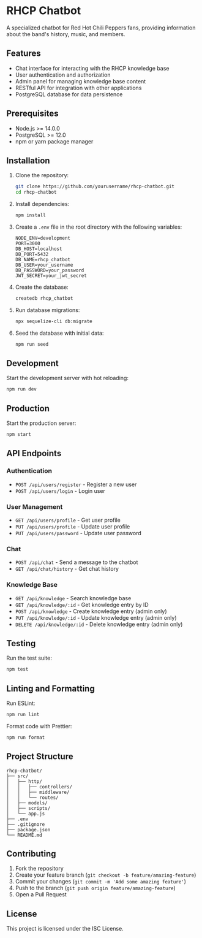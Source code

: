 # RHCP Chatbot

A specialized chatbot for Red Hot Chili Peppers fans, providing information about the band's history, music, and members.

## Features

- Chat interface for interacting with the RHCP knowledge base
- User authentication and authorization
- Admin panel for managing knowledge base content
- RESTful API for integration with other applications
- PostgreSQL database for data persistence

## Prerequisites

- Node.js >= 14.0.0
- PostgreSQL >= 12.0
- npm or yarn package manager

## Installation

1. Clone the repository:
   ```bash
   git clone https://github.com/yourusername/rhcp-chatbot.git
   cd rhcp-chatbot
   ```

2. Install dependencies:
   ```bash
   npm install
   ```

3. Create a `.env` file in the root directory with the following variables:
   ```
   NODE_ENV=development
   PORT=3000
   DB_HOST=localhost
   DB_PORT=5432
   DB_NAME=rhcp_chatbot
   DB_USER=your_username
   DB_PASSWORD=your_password
   JWT_SECRET=your_jwt_secret
   ```

4. Create the database:
   ```bash
   createdb rhcp_chatbot
   ```

5. Run database migrations:
   ```bash
   npx sequelize-cli db:migrate
   ```

6. Seed the database with initial data:
   ```bash
   npm run seed
   ```

## Development

Start the development server with hot reloading:
```bash
npm run dev
```

## Production

Start the production server:
```bash
npm start
```

## API Endpoints

### Authentication
- `POST /api/users/register` - Register a new user
- `POST /api/users/login` - Login user

### User Management
- `GET /api/users/profile` - Get user profile
- `PUT /api/users/profile` - Update user profile
- `PUT /api/users/password` - Update user password

### Chat
- `POST /api/chat` - Send a message to the chatbot
- `GET /api/chat/history` - Get chat history

### Knowledge Base
- `GET /api/knowledge` - Search knowledge base
- `GET /api/knowledge/:id` - Get knowledge entry by ID
- `POST /api/knowledge` - Create knowledge entry (admin only)
- `PUT /api/knowledge/:id` - Update knowledge entry (admin only)
- `DELETE /api/knowledge/:id` - Delete knowledge entry (admin only)

## Testing

Run the test suite:
```bash
npm test
```

## Linting and Formatting

Run ESLint:
```bash
npm run lint
```

Format code with Prettier:
```bash
npm run format
```

## Project Structure

```
rhcp-chatbot/
├── src/
│   ├── http/
│   │   ├── controllers/
│   │   ├── middleware/
│   │   └── routes/
│   ├── models/
│   ├── scripts/
│   └── app.js
├── .env
├── .gitignore
├── package.json
└── README.md
```

## Contributing

1. Fork the repository
2. Create your feature branch (`git checkout -b feature/amazing-feature`)
3. Commit your changes (`git commit -m 'Add some amazing feature'`)
4. Push to the branch (`git push origin feature/amazing-feature`)
5. Open a Pull Request

## License

This project is licensed under the ISC License.
